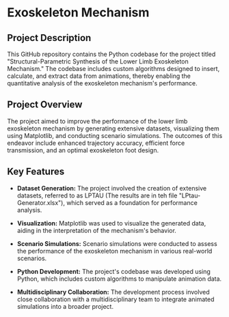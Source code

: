 # Exoskeleton Mechanism

## Project Description

This GitHub repository contains the Python codebase for the project titled "Structural-Parametric Synthesis of the Lower Limb Exoskeleton Mechanism." The codebase includes custom algorithms designed to insert, calculate, and extract data from animations, thereby enabling the quantitative analysis of the exoskeleton mechanism's performance.

## Project Overview

The project aimed to improve the performance of the lower limb exoskeleton mechanism by generating extensive datasets, visualizing them using Matplotlib, and conducting scenario simulations. The outcomes of this endeavor include enhanced trajectory accuracy, efficient force transmission, and an optimal exoskeleton foot design.

## Key Features

- **Dataset Generation:** The project involved the creation of extensive datasets, referred to as LPTAU (The results are in teh file "LPtau-Generator.xlsx"), which served as a foundation for performance analysis.

- **Visualization:** Matplotlib was used to visualize the generated data, aiding in the interpretation of the mechanism's behavior.

- **Scenario Simulations:** Scenario simulations were conducted to assess the performance of the exoskeleton mechanism in various real-world scenarios.

- **Python Development:** The project's codebase was developed using Python, which includes custom algorithms to manipulate animation data.

- **Multidisciplinary Collaboration:** The development process involved close collaboration with a multidisciplinary team to integrate animated simulations into a broader project.
